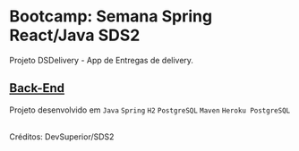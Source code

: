 # Bootcamp: Semana Spring React/Java SDS2

Projeto DSDelivery - App de Entregas de delivery.


## [Back-End](https://github.com/carlosjunior1983/projeto-sds2-spring/tree/main/backend) 

Projeto desenvolvido em `Java` `Spring` `H2` `PostgreSQL` `Maven` `Heroku PostgreSQL` 



 
 
 


<br>
Créditos: DevSuperior/SDS2

